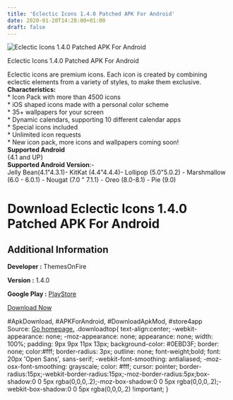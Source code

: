 ```yaml
---
title: 'Eclectic Icons 1.4.0 Patched APK For Android'
date: 2020-01-20T14:28:00+01:00
draft: false
---
```


![Eclectic Icons 1.4.0 Patched APK For Android](https://i1.wp.com/apkhome.net/wp-content/uploads/2020/01/Eclectic-Icons-1.4.0-Patched.png "Eclectic Icons 1.4.0 Patched APK For Android")

  

Eclectic Icons 1.4.0 Patched APK For Android

Eclectic icons are premium icons. Each icon is created by combining eclectic elements from a variety of styles, to make them exclusive.  
**Characteristics:**  
\* Icon Pack with more than 4500 icons  
\* iOS shaped icons made with a personal color scheme  
\* 35+ wallpapers for your screen  
\* Dynamic calendars, supporting 10 different calendar apps  
\* Special icons included  
\* Unlimited icon requests  
\* New icon pack, more icons and wallpapers coming soon!  
**Supported Android**  
{4.1 and UP}  
**Supported Android Version**:-  
Jelly Bean(4.1"4.3.1)- KitKat (4.4"4.4.4)- Lollipop (5.0"5.0.2) - Marshmallow (6.0 - 6.0.1) - Nougat (7.0 " 7.1.1) - Oreo (8.0-8.1) - Pie (9.0)

Download Eclectic Icons 1.4.0 Patched APK For Android
=====================================================

Additional Information
----------------------

**Developer :** ThemesOnFire

**Version :** 1.4.0

**Google Play :** [PlayStore](https://play.google.com/store/apps/details?id=com.themesonfire.iconpack.eclectic_icons.paid)

  

[Download Now](https://store4app.co/post/eclectic-icons-1-4-0-patched-apk-for-android_1579506079)

  
#ApkDownload, #APKForAndroid, #DownloadApkMod, #store4app  
Source: [Go homepage.](https://store4app.co/post/eclectic-icons-1-4-0-patched-apk-for-android_1579506079) .downloadtop{ text-align:center; -webkit-appearance: none; -moz-appearance: none; appearance: none; width: 100%; padding: 9px 9px 11px 13px; background-color: #0EBD3F; border: none; color:#fff; border-radius: 3px; outline: none; font-weight;bold; font: 20px 'Open Sans', sans-serif; -webkit-font-smoothing: antialiased; -moz-osx-font-smoothing: grayscale; color: #fff; cursor: pointer; border-radius:15px;-webkit-border-radius:15px;-moz-border-radius:5px;box-shadow:0 0 5px rgba(0,0,0,.2);-moz-box-shadow:0 0 5px rgba(0,0,0,.2);-webkit-box-shadow:0 0 5px rgba(0,0,0,.2) !important; }